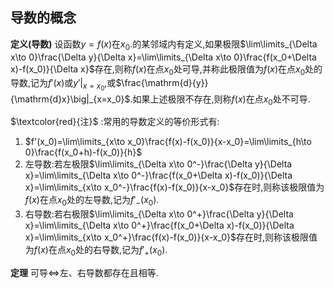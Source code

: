 ## 导数的概念

**定义(导数)** 设函数$y=f(x)$在$x_{0}$.的某邻域内有定义,如果极限$\lim\limits_{\Delta x\to 0}\frac{\Delta y}{\Delta x}=\lim\limits_{\Delta x\to 0}\frac{f(x_0+\Delta x)-f(x_0)}{\Delta x}$存在,则称$f(x)$在点$x_0$处可导,并称此极限值为$f(x)$在点$x_0$处的导数,记为$f'(x)$或$y'\big|_{x=x_0}$,或$\frac{\mathrm{d}{y}}{\mathrm{d}x}\big|_{x=x_0}$.如果上述极限不存在,则称$f(x)$在点$x_0$处不可导.

$\textcolor{red}{注}$ :常用的导数定义的等价形式有:
1. $f'(x_0)=\lim\limits_{x\to x_0}\frac{f(x)-f(x_0)}{x-x_0}=\lim\limits_{h\to 0}\frac{f(x_0+h)-f(x_0)}{h}$
2. 左导数:若左极限$\lim\limits_{\Delta x\to 0^-}\frac{\Delta y}{\Delta x}=\lim\limits_{\Delta x\to 0^-}\frac{f(x_0+\Delta x)-f(x_0)}{\Delta x}=\lim\limits_{x\to x_0^-}\frac{f(x)-f(x_0)}{x-x_0}$存在时,则称该极限值为$f(x)$在点$x_0$处的左导数,记为$f'_-(x_0)$.
3. 右导数:若右极限$\lim\limits_{\Delta x\to 0^+}\frac{\Delta y}{\Delta x}=\lim\limits_{\Delta x\to 0^+}\frac{f(x_0+\Delta x)-f(x_0)}{\Delta x}=\lim\limits_{x\to x_0^+}\frac{f(x)-f(x_0)}{x-x_0}$存在时,则称该极限值为$f(x)$在点$x_0$处的右导数,记为$f'_+(x_0)$.

**定理** 可导$\Leftrightarrow$左、右导数都存在且相等.
